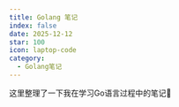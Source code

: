 ```yaml
---
title: Golang 笔记
index: false
date: 2025-12-12
star: 100
icon: laptop-code
category:
  - Golang笔记
---
```


这里整理了一下我在学习Go语言过程中的笔记:rocket:

<!-- more -->

<AutoCatalog />